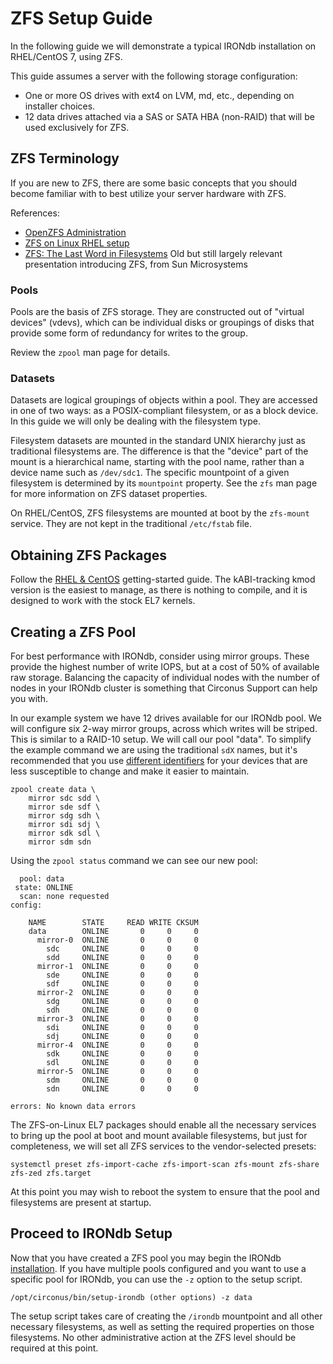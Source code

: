 # ZFS Setup Guide

In the following guide we will demonstrate a typical IRONdb installation on
RHEL/CentOS 7, using ZFS. 

This guide assumes a server with the following storage configuration:
* One or more OS drives with ext4 on LVM, md, etc., depending on installer
  choices.
* 12 data drives attached via a SAS or SATA HBA (non-RAID) that will be used
  exclusively for ZFS.

## ZFS Terminology
If you are new to ZFS, there are some basic concepts that you should become
familiar with to best utilize your server hardware with ZFS.

References:
* [OpenZFS Administration](http://open-zfs.org/wiki/System_Administration)
* [ZFS on Linux RHEL setup](https://github.com/zfsonlinux/zfs/wiki/RHEL-%26-CentOS)
* [ZFS: The Last Word in Filesystems](https://wiki.illumos.org/download/attachments/1146951/zfs_last.pdf)
  Old but still largely relevant presentation introducing ZFS, from Sun Microsystems

### Pools
Pools are the basis of ZFS storage. They are constructed out of "virtual
devices" (vdevs), which can be individual disks or groupings of disks that
provide some form of redundancy for writes to the group.

Review the `zpool` man page for details.

### Datasets
Datasets are logical groupings of objects within a pool. They are accessed in
one of two ways: as a POSIX-compliant filesystem, or as a block device. In this
guide we will only be dealing with the filesystem type.

Filesystem datasets are mounted in the standard UNIX hierarchy just as
traditional filesystems are. The difference is that the "device" part of the
mount is a hierarchical name, starting with the pool name, rather than a device
name such as `/dev/sdc1`. The specific mountpoint of a given filesystem is
determined by its `mountpoint` property. See the `zfs` man page for more
information on ZFS dataset properties.

On RHEL/CentOS, ZFS filesystems are mounted at boot by the `zfs-mount` service.
They are not kept in the traditional `/etc/fstab` file.

## Obtaining ZFS Packages
Follow the [RHEL & CentOS](https://github.com/zfsonlinux/zfs/wiki/RHEL-%26-CentOS)
getting-started guide. The kABI-tracking kmod version is the easiest to manage,
as there is nothing to compile, and it is designed to work with the stock EL7
kernels.

## Creating a ZFS Pool
For best performance with IRONdb, consider using mirror groups. These provide
the highest number of write IOPS, but at a cost of 50% of available raw
storage. Balancing the capacity of individual nodes with the number of nodes in
your IRONdb cluster is something that Circonus Support can help you with.

In our example system we have 12 drives available for our IRONdb pool. We will
configure six 2-way mirror groups, across which writes will be striped. This is
similar to a RAID-10 setup. We will call our pool "data". To simplify the
example command we are using the traditional `sdX` names, but it's recommended
that you use [different identifiers](https://github.com/zfsonlinux/zfs/wiki/FAQ#selecting-dev-names-when-creating-a-pool)
for your devices that are less susceptible to change and make it easier to
maintain.
```
zpool create data \
    mirror sdc sdd \
    mirror sde sdf \
    mirror sdg sdh \
    mirror sdi sdj \
    mirror sdk sdl \
    mirror sdm sdn
```

Using the `zpool status` command we can see our new pool:
```
  pool: data
 state: ONLINE
  scan: none requested
config:

    NAME        STATE     READ WRITE CKSUM
    data        ONLINE       0     0     0
      mirror-0  ONLINE       0     0     0
        sdc     ONLINE       0     0     0
        sdd     ONLINE       0     0     0
      mirror-1  ONLINE       0     0     0
        sde     ONLINE       0     0     0
        sdf     ONLINE       0     0     0
      mirror-2  ONLINE       0     0     0
        sdg     ONLINE       0     0     0
        sdh     ONLINE       0     0     0
      mirror-3  ONLINE       0     0     0
        sdi     ONLINE       0     0     0
        sdj     ONLINE       0     0     0
      mirror-4  ONLINE       0     0     0
        sdk     ONLINE       0     0     0
        sdl     ONLINE       0     0     0
      mirror-5  ONLINE       0     0     0
        sdm     ONLINE       0     0     0
        sdn     ONLINE       0     0     0

errors: No known data errors
```

The ZFS-on-Linux EL7 packages should enable all the necessary services to bring
up the pool at boot and mount available filesystems, but just for completeness,
we will set all ZFS services to the vendor-selected presets:
```
systemctl preset zfs-import-cache zfs-import-scan zfs-mount zfs-share zfs-zed zfs.target
```

At this point you may wish to reboot the system to ensure that the pool and
filesystems are present at startup.

## Proceed to IRONdb Setup
Now that you have created a ZFS pool you may begin the IRONdb
[installation](/installation.md). If you have multiple pools configured and you
want to use a specific pool for IRONdb, you can use the `-z` option to the
setup script.
```
/opt/circonus/bin/setup-irondb (other options) -z data
```

The setup script takes care of creating the `/irondb` mountpoint and all other
necessary filesystems, as well as setting the required properties on those
filesystems. No other administrative action at the ZFS level should be required
at this point.
